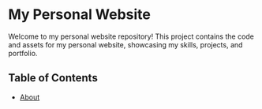 # My Personal Website

Welcome to my personal website repository! This project contains the code and assets for my personal website, showcasing my skills, projects, and portfolio.

## Table of Contents
- [About](#about)
